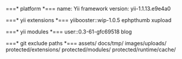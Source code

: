 ===* platform *===
name: Yii framework
version: yii-1.1.13.e9e4a0

===* yii extensions *===
yiibooster::wip-1.0.5
ephpthumb
xupload

===* yii modules *===
user::0.3-61-gfc69518
blog

===* git exclude paths *===
assets/
docs/tmp/
images/uploads/
protected/extensions/
protected/modules/
protected/runtime/cache/